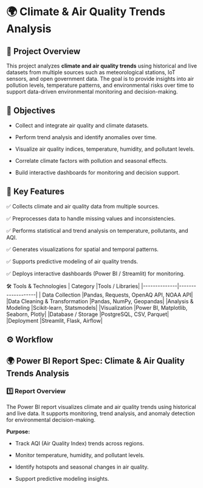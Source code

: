 # 🌍 Climate & Air Quality Trends Analysis
## 🚀 Project Overview

This project analyzes **climate and air quality trends** using historical and live datasets from multiple sources such as meteorological stations, IoT sensors, and open government data.
The goal is to provide insights into air pollution levels, temperature patterns, and environmental risks over time to support data-driven environmental monitoring and decision-making.
## 🎯 Objectives

- Collect and integrate air quality and climate datasets.

- Perform trend analysis and identify anomalies over time.

- Visualize air quality indices, temperature, humidity, and pollutant levels.

- Correlate climate factors with pollution and seasonal effects.

- Build interactive dashboards for monitoring and decision support.

## 🧠 Key Features

✅ Collects climate and air quality data from multiple sources.

✅ Preprocesses data to handle missing values and inconsistencies.
  
✅ Performs statistical and trend analysis on temperature, pollutants, and AQI.

✅ Generates visualizations for spatial and temporal patterns.

✅ Supports predictive modeling of air quality trends.

✅ Deploys interactive dashboards (Power BI / Streamlit) for monitoring.

🛠️ Tools & Technologies
| Category	    |Tools / Libraries|
|--------------|-------------------|
| Data Collection	                 |Pandas, Requests, OpenAQ API, NOAA API|
|Data Cleaning & Transformation    |Pandas, NumPy, Geopandas|
|Analysis & Modeling	             |Scikit-learn, Statsmodels|
|Visualization                     |Power BI, Matplotlib, Seaborn, Plotly|
|Database / Storage                |PostgreSQL, CSV, Parquet|
|Deployment                        |Streamlit, Flask, Airflow|

## ⚙️ Workflow
## 🌍 Power BI Report Spec: Climate & Air Quality Trends Analysis
### 1️⃣ Report Overview

The Power BI report visualizes climate and air quality trends using historical and live data. It supports monitoring, trend analysis, and anomaly detection for environmental decision-making.

**Purpose:**

- Track AQI (Air Quality Index) trends across regions.

- Monitor temperature, humidity, and pollutant levels.

- Identify hotspots and seasonal changes in air quality.

- Support predictive modeling insights.
